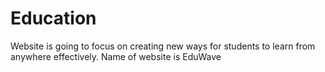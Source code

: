 # Education
Website is going to focus on creating new ways for students to learn from anywhere effectively. Name of website is EduWave

